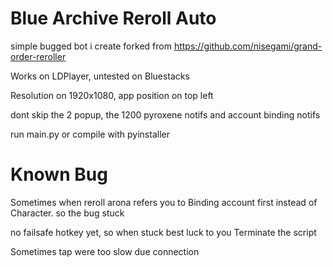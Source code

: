 # Blue Archive Reroll Auto

simple bugged bot i create forked from https://github.com/nisegami/grand-order-reroller

Works on LDPlayer, untested on Bluestacks

Resolution on 1920x1080, app position on top left

dont skip the 2 popup, the 1200 pyroxene notifs and account binding notifs

run main.py or compile with pyinstaller

# Known Bug

Sometimes when reroll arona refers you to Binding account first instead of Character. so the bug stuck

no failsafe hotkey yet, so when stuck best luck to you Terminate the script

Sometimes tap were too slow due connection